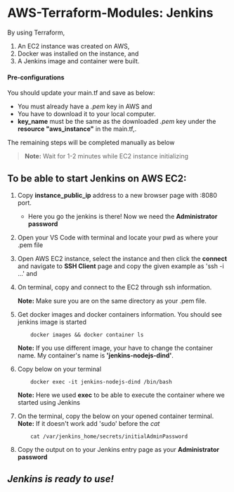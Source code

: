 # AWS-Terraform-Modules: Jenkins
By using Terraform,
1. An EC2 instance was created on AWS,
1. Docker was installed on the instance, and
1. A Jenkins image and container were built.

#### Pre-configurations
You should update your main.tf and save as below:
- You must already have a *.pem* key in AWS and
- You have to download it to your local computer.
- **key_name** must be the same as the downloaded *.pem* key under the **resource "aws_instance"** in the main.tf,.

The remaining steps will be completed manually as below

> **Note:** Wait for 1-2 minutes while EC2 instance initializing
## To be able to start Jenkins on AWS EC2:
1. Copy **instance_public_ip** address to a new browser page with :8080 port. 
    - Here you go the jenkins is there! Now we need the **Administrator password**
1. Open your VS Code with terminal and locate your pwd as where your .pem file
1. Open AWS EC2 instance, select the instance and then click the **connect** and navigate to **SSH Client** page and copy the given example as 'ssh -i ...' and 
1. On terminal, copy and connect to the EC2 through ssh information.

    **Note:** Make sure you are on the same directory as your .pem file.

1. Get docker images and docker containers information. You should see jenkins image is started
    ```
        docker images && docker container ls
    ```
    **Note:** If you use different image, your have to change the container name. My container's name is **'jenkins-nodejs-dind'**.

1. Copy below on your terminal
    ```
        docker exec -it jenkins-nodejs-dind /bin/bash
    ```
   **Note:** Here we used **exec** to be able to execute the container where we started using Jenkins

1. On the terminal, copy the below on your opened container terminal.
    **Note:** If it doesn't work add 'sudo' before the *cat*
    ```
        cat /var/jenkins_home/secrets/initialAdminPassword
    ```
1. Copy the output on to your Jenkins entry page as your **Administrator password** 

## *Jenkins is ready to use!*

